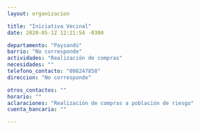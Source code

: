 ```yaml
---
layout: organizacion

title: "Iniciativa Vecinal"
date: 2020-05-12 12:21:54 -0300

departamento: "Paysandú"
barrio: "No corresponde"
actividades: "Realización de compras"
necesidades: ""
telefono_contacto: "098247858"
direccion: "No corresponde"

otros_contactos: ""
horario: ""
aclaraciones: "Realización de compras a población de riesgo"
cuenta_bancaria: ""

---
```

